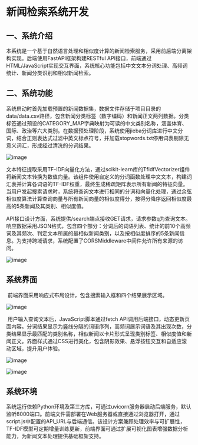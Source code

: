 # 新闻检索系统开发

## 一、系统介绍

​	本系统是一个基于自然语言处理和相似度计算的新闻检索服务，采用前后端分离架构实现。后端使用FastAPI框架构建RESTful API接口，前端通过HTML/JavaScript实现交互界面，系统核心功能包括中文文本分词处理、高频词统计、新闻分类识别和相似新闻检索。

## 二、系统功能

​	系统启动时首先加载预置的新闻数据集，数据文件存储于项目目录的data/data.csv路径，包含新闻分类标签（数字编码）和新闻正文两列数据。分类标签通过预设的CATEGORY_MAP字典映射为可读的中文类别名称，涵盖体育、国际、政治等六大类别。在数据预处理阶段，系统使用jieba分词库进行中文分词，结合正则表达式过滤中英文标点符号，并加载stopwords.txt停用词表剔除无意义词汇，形成经过清洗的分词结果。

![image](https://github.com/user-attachments/assets/d42309f9-b9a7-4a71-8990-7fcb0da32c4b)

​	文本特征提取采用TF-IDF向量化方法，通过scikit-learn库的TfidfVectorizer组件将新闻文本转换为数值向量。该组件使用自定义的分词函数处理中文文本，构建词汇表并计算各词语的TF-IDF权重，最终生成稀疏矩阵表示所有新闻的特征向量。当用户发起搜索请求时，系统将查询文本进行相同的分词和向量化处理，通过余弦相似度算法计算查询向量与所有新闻向量的相似度得分，按得分降序返回相似度最高的5条新闻及其类别、相似度值。

​	API接口设计方面，系统提供/search端点接收GET请求，请求参数q为查询文本。响应数据采用JSON格式，包含四个部分：分词后的词语列表、统计的前10个高频词及其频次、判定文本所属的最相似新闻类别，以及按相似度排序的5条新闻信息。为支持跨域请求，系统配置了CORSMiddleware中间件允许所有来源的访问。

![image](https://github.com/user-attachments/assets/5e225328-81ae-468d-9197-e0d6e40d01d7)

## 系统界面

​	前端界面采用响应式布局设计，包含搜索输入框和四个结果展示区域。

![image](https://github.com/user-attachments/assets/f6f30243-290e-4c66-b0c5-1574bc7c5e54)

​	用户输入查询文本后，JavaScript脚本通过fetch API调用后端接口，动态更新页面内容。分词结果显示为竖线分隔的词语序列，高频词展示词语及其出现次数，分类结果显示最匹配的类别名称，相似新闻以卡片形式呈现类别标签、相似度值和新闻正文。界面样式通过CSS进行美化，包含阴影效果、悬浮按钮交互和自适应滚动区域，提升用户体验。

![image](https://github.com/user-attachments/assets/1973a08c-663a-4fb6-aded-b41de16ce336)

![image](https://github.com/user-attachments/assets/c44ee5da-ccb1-4e8a-887a-087ce3d95763)

## 系统环境

​	系统运行依赖Python环境及第三方库，可通过uvicorn服务器启动后端服务，默认监听8000端口。前端文件需部署在Web服务器或直接通过浏览器打开，通过script.js中配置的API_URL与后端通信。该设计方案兼顾处理效率与可扩展性，TF-IDF模型可定期增量训练更新，前端界面可通过扩展可视化图表增强数据分析能力，为新闻文本处理提供基础框架支持。
